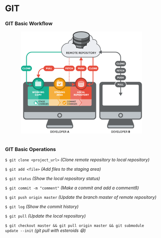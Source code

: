 # GIT

### GIT Basic Workflow

<p align="center"><img src="images/basic-remote-workflow.png" width="400px" ></p>

#

### GIT Basic Operations

```$ git clone <project_url>``` *(Clone remote repository to local repository)*

```$ git add <file>``` *(Add files to the staging area)*

```$ git status``` *(Show the local repository status)*

```$ git commit -m "comment"``` *(Make a commit and add a commentß)*

```$ git push origin master``` *(Update the branch master of remote repository)*

```$ git log``` *(Show the commit history)*

```$ git pull``` *(Update the local repository)*

```$ git checkout master && git pull origin master && git submodule update --init``` *(git pull with esteroids :smile:)*
